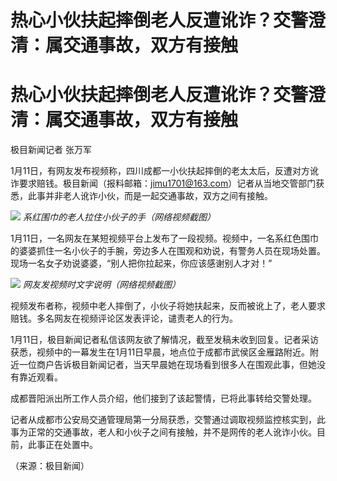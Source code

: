 # 热心小伙扶起摔倒老人反遭讹诈？交警澄清：属交通事故，双方有接触

# 热心小伙扶起摔倒老人反遭讹诈？交警澄清：属交通事故，双方有接触

极目新闻记者 张万军

1月11日，有网友发布视频称，四川成都一小伙扶起摔倒的老太太后，反遭对方讹诈要求赔钱。极目新闻（报料邮箱：jimu1701@163.com）记者从当地交管部门获悉，此事并非老人讹诈小伙，而是一起交通事故，双方之间有接触。

![](https://inews.gtimg.com/om_bt/OuosSlQoQPbYn9t_UAH_ggPgYfZnC91oRK4TJgWR7jzIUAA/1000)
_系红围巾的老人拉住小伙子的手（网络视频截图）_

1月11日，一名网友在某短视频平台上发布了一段视频。视频中，一名系红色围巾的婆婆抓住一名小伙子的手腕，旁边多人在围观和劝说，有警务人员在现场处置。现场一名女子劝说婆婆，“别人把你拉起来，你应该感谢别人才对！”

![](https://inews.gtimg.com/om_bt/OnD6Qb7QtI1ptoYa9LSK7RHSWdVHcCAWy04DD5QQLF0d8AA/1000)
_网友发视频时文字说明（网络视频截图）_

视频发布者称，视频中老人摔倒了，小伙子将她扶起来，反而被讹上了，老人要求赔钱。多名网友在视频评论区发表评论，谴责老人的行为。

1月11日，极目新闻记者私信该网友欲了解情况，截至发稿未收到回复。记者采访获悉，视频中的一幕发生在1月11日早晨，地点位于成都市武侯区金雁路附近。附近一位商户告诉极目新闻记者，当天早晨她在现场看到很多人在围观此事，但她没有靠近观看。

成都晋阳派出所工作人员介绍，他们接到了该起警情，已将此事转给交警处理。

记者从成都市公安局交通管理局第一分局获悉，交警通过调取视频监控核实到，此事为正常的交通事故，老人和小伙子之间有接触，并不是网传的老人讹诈小伙。目前，此事正在处置中。

（来源：极目新闻）

